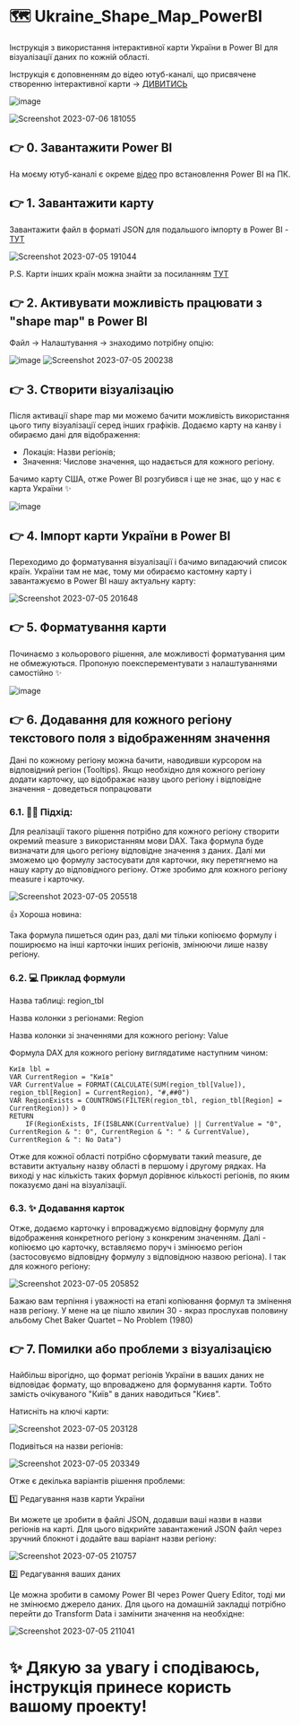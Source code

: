 # 🗺️ Ukraine_Shape_Map_PowerBI
Інструкція з використання інтерактивної карти України в Power BI для візуалізації даних по кожній області.

Інструкція є доповненням до відео ютуб-каналі, що присвячене створенню інтерактивної карти -> [ДИВИТИСЬ](https://www.youtube.com/watch?v=6S8X9KuKKnI)

![image](https://github.com/NickTimosh/Ukraine_Map_PowerBI/assets/116592259/426f979c-462f-4bc4-9929-8b5b68143258)

![Screenshot 2023-07-06 181055](https://github.com/NickTimosh/Ukraine_Map_PowerBI/assets/116592259/eebcc038-2e08-46c7-8f02-7b2e4eefe469)


## 👉 0. Завантажити Power BI
На моєму ютуб-каналі є окреме [відео](https://www.youtube.com/watch?v=JihZvJN3njo&list=PLVhK8BiSrfS5OKHJqoGrBDMTGI5pPiKwO) про встановлення Power BI на ПК.

## 👉 1. Завантажити карту

Завантажити файл в форматі JSON для подальшого імпорту в Power BI - [ТУТ](https://github.com/NickTimosh/Ukraine_Map_PowerBI/blob/main/Ukraine-regions.json)

![Screenshot 2023-07-05 191044](https://github.com/NickTimosh/Ukraine_Map_PowerBI/assets/116592259/05b1e2de-f6bc-43bb-aaf5-7734160dc63c)

P.S. Карти інших країн можна знайти за посиланням [ТУТ](https://github.com/org-scn-design-studio-community/sdkcommunitymaps/tree/master/geojson)

## 👉 2. Активувати можливість працювати з "shape map" в Power BI

Файл -> Налаштування -> знаходимо потрібну опцію:

![image](https://github.com/NickTimosh/Ukraine_Map_PowerBI/assets/116592259/e3e43511-3807-4df2-9ff7-779cb3aac78a)
![Screenshot 2023-07-05 200238](https://github.com/NickTimosh/Ukraine_Map_PowerBI/assets/116592259/c3e64ff0-0e68-48ef-b493-b9180f9b5e2c)

## 👉 3. Створити візуалізацію

Після активації shape map ми можемо бачити можливість використання цього типу візуалізації серед інших графіків. 
Додаємо карту на канву і обираємо дані для відображення:
* Локація: Назви регіонів;
* Значення: Числове значення, що надається для кожного регіону.

Бачимо карту США, отже Power BI розгубився і ще не знає, що у нас є карта України ✨

![image](https://github.com/NickTimosh/Ukraine_Map_PowerBI/assets/116592259/b78b8320-28db-4413-9422-d88c6df7f96f)

## 👉 4. Імпорт карти України в Power BI

Переходимо до форматування візуалізації і бачимо випадаючий список країн. 
України там не має, тому ми обираємо кастомну карту і завантажуємо в Power BI нашу актуальну карту:

![Screenshot 2023-07-05 201648](https://github.com/NickTimosh/Ukraine_Map_PowerBI/assets/116592259/ff1b610f-3d60-4597-a199-b9c2f44b23e0)

## 👉 5. Форматування карти

Починаємо з кольорового рішення, але можливості форматування цим не обмежуються. 
Пропоную поексперементувати з налаштуваннями самостійно ✨

![image](https://github.com/NickTimosh/Ukraine_Map_PowerBI/assets/116592259/810ebd9b-bb6e-45e6-ab61-6a72be8a7602)

## 👉 6. Додавання для кожного регіону текстового поля з відображенням значення

Дані по кожному регіону можна бачити, наводивши курсором на відповідний регіон (Tooltips). 
Якщо необхідно для кожного регіону додати карточку, що відображає назву цього регіону і відповідне значення - доведеться попрацювати 

### 6.1. 👷‍♂️ Підхід:
Для реалізації такого рішення потрібно для кожного регіону створити окремий measure з використанням мови DAX. 
Така формула буде визначати для цього регіону відповідне значення з даних. Далі ми зможемо цю формулу застосувати для карточки, яку перетягнемо на нашу карту до відповідного регіону. Отже зробимо для кожного регіону measure і карточку. 

![Screenshot 2023-07-05 205518](https://github.com/NickTimosh/Ukraine_Map_PowerBI/assets/116592259/ecd77b08-8381-4572-bc31-9e8177adb695)

👍 Хороша новина: 

Така формула пишеться один раз, далі ми тільки копіюємо формулу і поширюємо на інші карточки інших регіонів, змінюючи лише назву регіону. 

### 6.2. 💻 Приклад формули

Назва таблиці: region_tbl

Назва колонки з регіонами: Region

Назва колонки зі значеннями для кожного регіону: Value


Формула DAX для кожного регіону виглядатиме наступним чином:
```
Київ lbl = 
VAR CurrentRegion = "Київ"
VAR CurrentValue = FORMAT(CALCULATE(SUM(region_tbl[Value]), region_tbl[Region] = CurrentRegion), "#,##0")
VAR RegionExists = COUNTROWS(FILTER(region_tbl, region_tbl[Region] = CurrentRegion)) > 0
RETURN
    IF(RegionExists, IF(ISBLANK(CurrentValue) || CurrentValue = "0", CurrentRegion & ": 0", CurrentRegion & ": " & CurrentValue), CurrentRegion & ": No Data")

```

Отже для кожної області потрібно сформувати такий measure, де вставити актуальну назву області в першому і другому рядках.
На виході у нас кількість таких формул дорівнює кількості регіонів, по яким показуємо дані на візуалізації.

### 6.3. ✨ Додавання карток
Отже, додаємо карточку і впроваджуємо відповідну формулу для відображення конкретного регіону з конкреним значенням.
Далі - копіюємо цю карточку, вставляємо поруч і змінюємо регіон (застосовуємо відповідну формулу з відповідною назвою регіона).
І так для кожного регіону:

![Screenshot 2023-07-05 205852](https://github.com/NickTimosh/Ukraine_Map_PowerBI/assets/116592259/f957096f-0f9f-47c2-8d3a-767a6bf88c49)

Бажаю вам терпіння і уважності на етапі копіювання формул та змінення назв регіону.
У мене на це пішло хвилин 30 - якраз прослухав половину альбому Chet Baker Quartet ‎– No Problem (1980)

## 👉 7. Помилки або проблеми з візуалізацією

Найбільш вірогідно, що формат регіонів України в ваших даних не відповідає формату, що впроваджено для формування карти. Тобто замість очікуваного "Київ" в даних наводиться "Києв". 

Натисніть на ключі карти:

![Screenshot 2023-07-05 203128](https://github.com/NickTimosh/Ukraine_Map_PowerBI/assets/116592259/f513bea1-381e-4c3e-bd25-154b3f091c8c)

Подивіться на назви регіонів:

![Screenshot 2023-07-05 203349](https://github.com/NickTimosh/Ukraine_Map_PowerBI/assets/116592259/822a00e9-aeb9-4031-bce8-30927a996531)

Отже є декілька варіантів рішення проблеми: 

1️⃣ Редагування назв карти України

Ви можете це зробити в файлі JSON, додавши ваші назви в назви регіонів на карті.
Для цього відкрийте завантажений JSON файл через зручний блокнот і додайте ваш варіант назви регіону:

![Screenshot 2023-07-05 210757](https://github.com/NickTimosh/Ukraine_Map_PowerBI/assets/116592259/09e27b08-88e2-45ed-a54e-8a46737045a7)

2️⃣ Редагування ваших даних

Це можна зробити в самому Power BI через Power Query Editor, тоді ми не змінюємо джерело даних.
Для цього на домашній закладці потрібно перейти до Transform Data і замінити значення на необхідне:

![Screenshot 2023-07-05 211041](https://github.com/NickTimosh/Ukraine_Map_PowerBI/assets/116592259/920da765-100a-47e7-be64-2f385ab87e18)

# ✨ Дякую за увагу і сподіваюсь, інcтрукція принесе користь вашому проекту!

